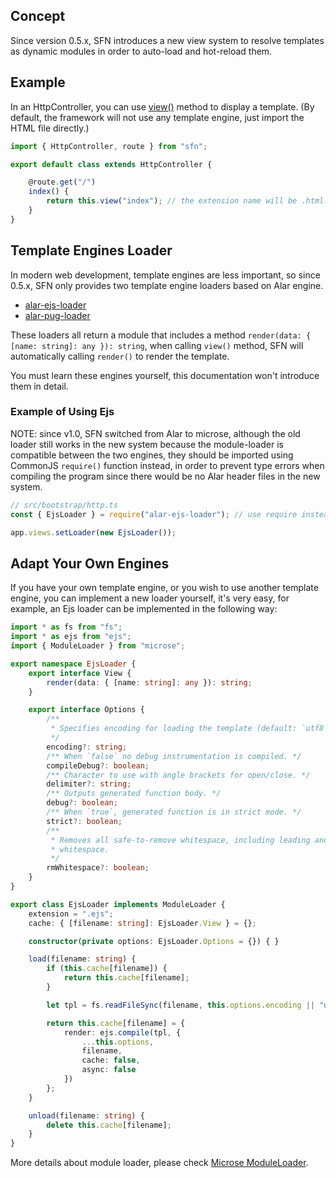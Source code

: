 <!-- title: View; order: 8 -->
## Concept

Since version 0.5.x, SFN introduces a new view system to resolve templates as
dynamic  modules in order to auto-load and hot-reload them.

## Example

In an HttpController, you can use [view()](/api/v1/HttpController#view) method
to display a template. (By default, the framework will not use any template
engine, just import the HTML file directly.)

```typescript
import { HttpController, route } from "sfn";

export default class extends HttpController {

    @route.get("/")
    index() {
        return this.view("index"); // the extension name will be .html.
    }
}
```

## Template Engines Loader

In modern web development, template engines are less important, so since 
0.5.x, SFN only provides two template engine loaders based on Alar engine. 

- [alar-ejs-loader](https://github.com/hyurl/alar-ejs-loader)
- [alar-pug-loader](https://github.com/hyurl/alar-pug-loader)

These loaders all return a module that includes a method 
`render(data: { [name: string]: any }): string`, when calling `view()` method, 
SFN will automatically calling `render()` to render the template.

You must learn these engines yourself, this documentation won't introduce them
in detail.

### Example of Using Ejs

NOTE: since v1.0, SFN switched from Alar to microse, although the old loader
still works in the new system because the module-loader is compatible between
the two engines, they should be imported using CommonJS `require()` function
instead, in order to prevent type errors when compiling the program since there
would be no Alar header files in the new system.

```typescript
// src/bootstrap/http.ts
const { EjsLoader } = require("alar-ejs-loader"); // use require instead of import

app.views.setLoader(new EjsLoader());
```

## Adapt Your Own Engines

If you have your own template engine, or you wish to use another template engine,
you can implement a new loader yourself, it's very easy, for example, an Ejs
loader can be implemented in the following way:

```typescript
import * as fs from "fs";
import * as ejs from "ejs";
import { ModuleLoader } from "microse";

export namespace EjsLoader {
    export interface View {
        render(data: { [name: string]: any }): string;
    }

    export interface Options {
        /**
         * Specifies encoding for loading the template (default: `utf8`).
         */
        encoding?: string;
        /** When `false` no debug instrumentation is compiled. */
        compileDebug?: boolean;
        /** Character to use with angle brackets for open/close. */
        delimiter?: string;
        /** Outputs generated function body. */
        debug?: boolean;
        /** When `true`, generated function is in strict mode. */
        strict?: boolean;
        /** 
         * Removes all safe-to-remove whitespace, including leading and trailing 
         * whitespace.
         */
        rmWhitespace?: boolean;
    }
}

export class EjsLoader implements ModuleLoader {
    extension = ".ejs";
    cache: { [filename: string]: EjsLoader.View } = {};

    constructor(private options: EjsLoader.Options = {}) { }

    load(filename: string) {
        if (this.cache[filename]) {
            return this.cache[filename];
        }

        let tpl = fs.readFileSync(filename, this.options.encoding || "utf8");

        return this.cache[filename] = {
            render: ejs.compile(tpl, {
                ...this.options,
                filename,
                cache: false,
                async: false
            })
        };
    }

    unload(filename: string) {
        delete this.cache[filename];
    }
}
```

More details about module loader, please check
[Microse ModuleLoader](https://github.com/microse-rpc/microse-node/blob/master/docs/api.md#moduleloader).
